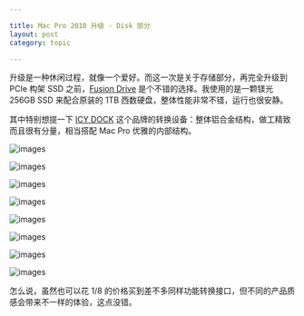 ```yaml
---

title: Mac Pro 2010 升级 - Disk 部分
layout: post
category: topic

---
```



升级是一种休闲过程，就像一个爱好。而这一次是关于存储部分，再完全升级到 PCIe 构架 SSD 之前，[Fusion Drive]("http://en.wikipedia.org/wiki/Fusion_Drive") 是个不错的选择。我使用的是一颗镁光 256GB SSD 来配合原装的 1TB 西数硬盘，整体性能非常不错，运行也很安静。

其中特别想提一下 [ICY DOCK]("http://www.icydock.com/goods.php?id=134") 这个品牌的转换设备：整体铝合金结构，做工精致而且很有分量，相当搭配 Mac Pro 优雅的内部结构。

![images](http://i.v2ex.co/uJmfSfN0.jpeg)

![images](http://i.v2ex.co/ipMf89zR.jpeg)

![images](http://i.v2ex.co/x1ff0hxU.jpeg)

![images](http://i.v2ex.co/KwWaZXEC.jpeg)

![images](http://i.v2ex.co/w10vO4qI.jpeg)

![images](http://i.v2ex.co/7mFCwUm8.jpeg)

![images](http://i.v2ex.co/9OMx9i6C.jpeg)

![images](http://i.v2ex.co/M2Us1r1C.jpeg)

怎么说，虽然也可以花 1/8 的价格买到差不多同样功能转换接口，但不同的产品质感会带来不一样的体验，这点没错。